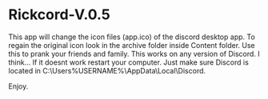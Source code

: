 # Rickcord-V.0.5
This app will change the icon files (app.ico) of the discord desktop app. To regain the original icon look in the archive folder inside Content folder.
Use this to prank your friends and family.
This works on any version of Discord. I think...
If it doesnt work restart your computer.
Just make sure Discord is located in C:\Users\%USERNAME%\AppData\Local\Discord.

Enjoy.

